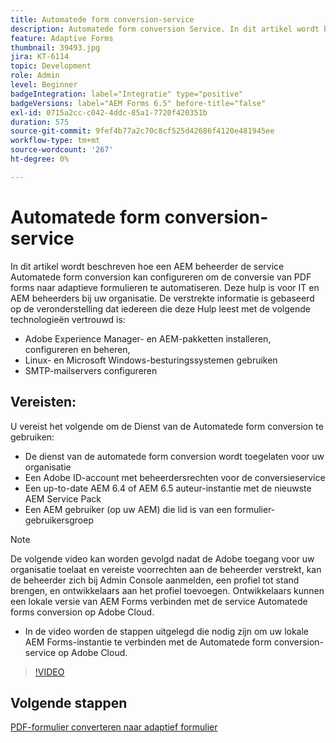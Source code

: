 ```yaml
---
title: Automatede form conversion-service
description: Automatede form conversion Service. In dit artikel wordt beschreven hoe een AEM beheerder de service Automatede form conversion kan configureren om de conversie van PDF forms naar adaptieve formulieren te automatiseren. Deze hulp is voor IT en AEM beheerders bij uw organisatie.
feature: Adaptive Forms
thumbnail: 39493.jpg
jira: KT-6114
topic: Development
role: Admin
level: Beginner
badgeIntegration: label="Integratie" type="positive"
badgeVersions: label="AEM Forms 6.5" before-title="false"
exl-id: 0715a2cc-c042-4ddc-85a1-7720f420351b
duration: 575
source-git-commit: 9fef4b77a2c70c8cf525d42686f4120e481945ee
workflow-type: tm+mt
source-wordcount: '267'
ht-degree: 0%

---
```


# Automatede form conversion-service

In dit artikel wordt beschreven hoe een AEM beheerder de service Automatede form conversion kan configureren om de conversie van PDF forms naar adaptieve formulieren te automatiseren. Deze hulp is voor IT en AEM beheerders bij uw organisatie. De verstrekte informatie is gebaseerd op de veronderstelling dat iedereen die deze Hulp leest met de volgende technologieën vertrouwd is:

* Adobe Experience Manager- en AEM-pakketten installeren, configureren en beheren,
* Linux- en Microsoft Windows-besturingssystemen gebruiken
* SMTP-mailservers configureren

## Vereisten:

U vereist het volgende om de Dienst van de Automatede form conversion te gebruiken:

* De dienst van de automatede form conversion wordt toegelaten voor uw organisatie
* Een Adobe ID-account met beheerdersrechten voor de conversieservice
* Een up-to-date AEM 6.4 of AEM 6.5 auteur-instantie met de nieuwste AEM Service Pack
* Een AEM gebruiker (op uw AEM) die lid is van een formulier-gebruikersgroep

>[!NOTE]
>De volgende video kan worden gevolgd nadat de Adobe toegang voor uw organisatie toelaat en vereiste voorrechten aan de beheerder verstrekt, kan de beheerder zich bij Admin Console aanmelden, een profiel tot stand brengen, en ontwikkelaars aan het profiel toevoegen. Ontwikkelaars kunnen een lokale versie van AEM Forms verbinden met de service Automatede forms conversion op Adobe Cloud.

* In de video worden de stappen uitgelegd die nodig zijn om uw lokale AEM Forms-instantie te verbinden met de Automatede form conversion-service op Adobe Cloud.

>[!VIDEO](https://video.tv.adobe.com/v/39493?quality=12&learn=on)

## Volgende stappen

[PDF-formulier converteren naar adaptief formulier](./convert-pdf-form-into-adaptive-form.md)